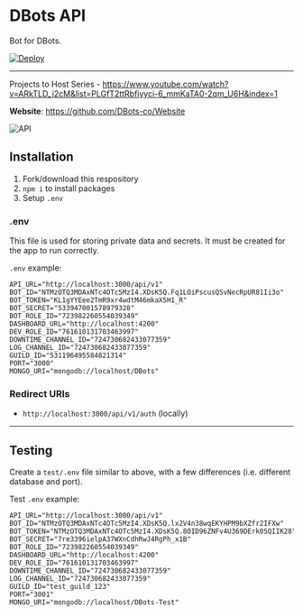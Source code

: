# DBots API
Bot for DBots.

[![Deploy](https://www.herokucdn.com/deploy/button.svg)](https://heroku.com/deploy?template=https://github.com/Noah81192/Rokuta)

---

Projects to Host Series - https://www.youtube.com/watch?v=ARkTLD_j2cM&list=PLGfT2ttRbfiyyci-6_mmKaTA0-2qm_U6H&index=1

**Website**: https://github.com/DBots-co/Website

![API](https://socialify.git.ci/DBots-co/API/image?description=1&descriptionEditable=API%20Routes%2FServer%20files%20for%20dbots.co&font=Source%20Code%20Pro&forks=1&issues=1&language=1&logo=https%3A%2F%2Favatars0.githubusercontent.com%2Fu%2F70011081%3Fs%3D200%26v%3D4&owner=1&pattern=Plus&pulls=1&stargazers=1&theme=Dark)

## Installation
1) Fork/download this respository
2) `npm i` to install packages
3) Setup `.env`

### .env
This file is used for storing private data and secrets.
It must be created for the app to run correctly.

`.env` example:
```.env
API_URL="http://localhost:3000/api/v1"
BOT_ID="NTMzOTQ3MDAxNTc4OTc5MzI4.XDsK5Q.Fq1LOiPscusQSvNecRpUR81Ii3o"
BOT_TOKEN="KL1gYYEee2TmR9xr4wdtM46mkaX5H1_R"
BOT_SECRET="533947001578979328"
BOT_ROLE_ID="723982260554039349"
DASHBOARD_URL="http://localhost:4200"
DEV_ROLE_ID="761610131703463997"
DOWNTIME_CHANNEL_ID="724730682433077359"
LOG_CHANNEL_ID="724730682433077359"
GUILD_ID="531196495584821314"
PORT="3000"
MONGO_URI="mongodb://localhost/DBots"
```

### Redirect URIs
- `http://localhost:3000/api/v1/auth` (locally)

---

## Testing
Create a `test/.env` file similar to above, with a few differences (i.e. different database and port).

Test `.env` example:
```.env
API_URL="http://localhost:3000/api/v1"
BOT_ID="NTMzOTQ3MDAxNTc4OTc5MzI4.XDsK5Q.lx2V4n38wqEKYHPM9bXZfr2IFXw"
BOT_TOKEN="NTMzOTQ3MDAxNTc4OTc5MzI4.XDsK5Q.8OID96ZNFv4U369DErk0SQIIK28"
BOT_SECRET="7re3396ielpA37WXnCdhRwJ4RgPh_x1B"
BOT_ROLE_ID="723982260554039349"
DASHBOARD_URL="http://localhost:4200"
DEV_ROLE_ID="761610131703463997"
DOWNTIME_CHANNEL_ID="724730682433077359"
LOG_CHANNEL_ID="724730682433077359"
GUILD_ID="test_guild_123"
PORT="3001"
MONGO_URI="mongodb://localhost/DBots-Test"
```
